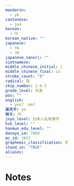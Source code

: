```yaml
---
mandarin:
  - yé
cantonese:
  - je4
korean:
  - 야
korean_native: ""
japanese:
  - YA
  - JA
japanese_nanori: ""
vietnamese:
middle_chinese_initial: j
middle_chinese_final: ia
stroke_count: "9"
radical: 耳
skip_number: 1-6-3
grade_level: 先進
pos: ""
english:
  - yes?  mm?
羅馬字: ye
韓文: 여
joyo_level: 日本人名用漢字
hsk_level: ""
hanmun_edu_level: ""
danayo_id: 7068
mc_id: 1817
graphemic_classification: 牙
stand_in: "TRUE"
aliases:
---
```


# Notes
